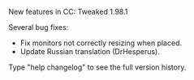 New features in CC: Tweaked 1.98.1

Several bug fixes:
* Fix monitors not correctly resizing when placed.
* Update Russian translation (DrHesperus).

Type "help changelog" to see the full version history.

